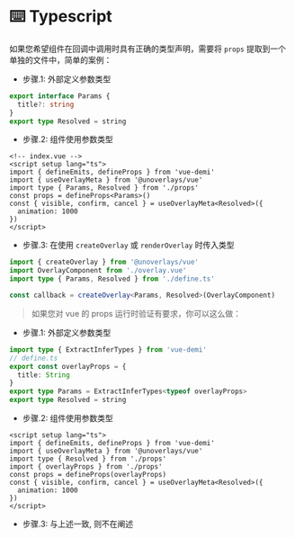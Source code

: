 # ⌨️ Typescript

如果您希望组件在回调中调用时具有正确的类型声明，需要将 `props` 提取到一个单独的文件中，简单的案例：

- 步骤.1: 外部定义参数类型

```ts
export interface Params {
  title?: string
}
export type Resolved = string
```

- 步骤.2: 组件使用参数类型

```vue
<!-- index.vue -->
<script setup lang="ts">
import { defineEmits, defineProps } from 'vue-demi'
import { useOverlayMeta } from '@unoverlays/vue'
import type { Params, Resolved } from './props'
const props = defineProps<Params>()
const { visible, confirm, cancel } = useOverlayMeta<Resolved>({
  animation: 1000
})
</script>
```

- 步骤.3: 在使用 `createOverlay` 或 `renderOverlay` 时传入类型

```ts
import { createOverlay } from '@unoverlays/vue'
import OverlayComponent from './overlay.vue'
import type { Params, Resolved } from './define.ts'

const callback = createOverlay<Params, Resolved>(OverlayComponent)
```

> 如果您对 vue 的 props 运行时验证有要求，你可以这么做：

- 步骤.1: 外部定义参数类型

```ts
import type { ExtractInferTypes } from 'vue-demi'
// define.ts
export const overlayProps = {
  title: String
}
export type Params = ExtractInferTypes<typeof overlayProps>
export type Resolved = string
```

- 步骤.2: 组件使用参数类型

```vue
<script setup lang="ts">
import { defineEmits, defineProps } from 'vue-demi'
import { useOverlayMeta } from '@unoverlays/vue'
import type { Resolved } from './props'
import { overlayProps } from './props'
const props = defineProps(overlayProps)
const { visible, confirm, cancel } = useOverlayMeta<Resolved>({
  animation: 1000
})
</script>
```

- 步骤.3: 与上述一致, 则不在阐述